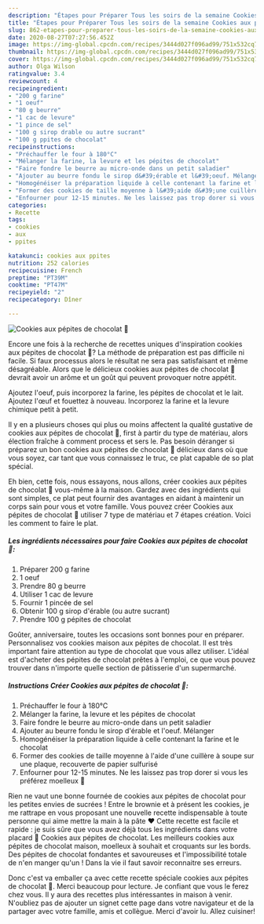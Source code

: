 ```yaml
---
description: "Étapes pour Préparer Tous les soirs de la semaine Cookies aux pépites de chocolat 🍫"
title: "Étapes pour Préparer Tous les soirs de la semaine Cookies aux pépites de chocolat 🍫"
slug: 862-etapes-pour-preparer-tous-les-soirs-de-la-semaine-cookies-aux-pepites-de-chocolat
date: 2020-08-27T07:27:56.452Z
image: https://img-global.cpcdn.com/recipes/3444d027f096ad99/751x532cq70/cookies-aux-pepites-de-chocolat-🍫-photo-principale-de-la-recette.jpg
thumbnail: https://img-global.cpcdn.com/recipes/3444d027f096ad99/751x532cq70/cookies-aux-pepites-de-chocolat-🍫-photo-principale-de-la-recette.jpg
cover: https://img-global.cpcdn.com/recipes/3444d027f096ad99/751x532cq70/cookies-aux-pepites-de-chocolat-🍫-photo-principale-de-la-recette.jpg
author: Olga Wilson
ratingvalue: 3.4
reviewcount: 4
recipeingredient:
- "200 g farine"
- "1 oeuf"
- "80 g beurre"
- "1 cac de levure"
- "1 pince de sel"
- "100 g sirop drable ou autre sucrant"
- "100 g ppites de chocolat"
recipeinstructions:
- "Préchauffer le four à 180°C"
- "Mélanger la farine, la levure et les pépites de chocolat"
- "Faire fondre le beurre au micro-onde dans un petit saladier"
- "Ajouter au beurre fondu le sirop d&#39;érable et l&#39;oeuf. Mélanger"
- "Homogénéiser la préparation liquide à celle contenant la farine et le chocolat"
- "Former des cookies de taille moyenne à l&#39;aide d&#39;une cuillère à soupe sur une plaque, recouverte de papier sulfurisé"
- "Enfourner pour 12-15 minutes. Ne les laissez pas trop dorer si vous les préférez moelleux 🤤"
categories:
- Recette
tags:
- cookies
- aux
- ppites

katakunci: cookies aux ppites 
nutrition: 252 calories
recipecuisine: French
preptime: "PT39M"
cooktime: "PT47M"
recipeyield: "2"
recipecategory: Dîner

---
```



![Cookies aux pépites de chocolat 🍫](https://img-global.cpcdn.com/recipes/3444d027f096ad99/751x532cq70/cookies-aux-pepites-de-chocolat-🍫-photo-principale-de-la-recette.jpg)

Encore une fois à la recherche de recettes uniques d'inspiration cookies aux pépites de chocolat 🍫? La méthode de préparation est pas difficile ni facile. Si faux processus alors le résultat ne sera pas satisfaisant et même désagréable. Alors que le délicieux cookies aux pépites de chocolat 🍫 devrait avoir un arôme et un goût qui peuvent provoquer notre appétit.

Ajoutez l&#39;oeuf, puis incorporez la farine, les pépites de chocolat et le lait. Ajoutez l&#39;œuf et fouettez à nouveau. Incorporez la farine et la levure chimique petit à petit.

Il y en a plusieurs choses qui plus ou moins affectent la qualité gustative de cookies aux pépites de chocolat 🍫, first à partir du type de matériau, alors élection fraîche à comment process et sers le. Pas besoin déranger si préparez un bon cookies aux pépites de chocolat 🍫 délicieux dans où que vous soyez, car tant que vous connaissez le truc, ce plat capable de so plat spécial.


Eh bien, cette fois, nous essayons, nous allons, créer cookies aux pépites de chocolat 🍫 vous-même à la maison. Gardez avec des ingrédients qui sont simples, ce plat peut fournir des avantages en aidant à maintenir un corps sain pour vous et votre famille. Vous pouvez créer Cookies aux pépites de chocolat 🍫 utiliser 7 type de matériau et 7 étapes création. Voici les comment to faire le plat.

<!--inarticleads1-->

##### Les ingrédients nécessaires pour faire Cookies aux pépites de chocolat 🍫:

1. Préparer 200 g farine
1.  1 oeuf
1. Prendre 80 g beurre
1. Utiliser 1 cac de levure
1. Fournir 1 pincée de sel
1. Obtenir 100 g sirop d&#39;érable (ou autre sucrant)
1. Prendre 100 g pépites de chocolat


Goûter, anniversaire, toutes les occasions sont bonnes pour en préparer. Personnalisez vos cookies maison aux pépites de chocolat. Il est très important faire attention au type de chocolat que vous allez utiliser. L&#39;idéal est d&#39;acheter des pépites de chocolat prêtes à l&#39;emploi, ce que vous pouvez trouver dans n&#39;importe quelle section de pâtisserie d&#39;un supermarché. 

<!--inarticleads2-->

##### Instructions Créer Cookies aux pépites de chocolat 🍫:

1. Préchauffer le four à 180°C
1. Mélanger la farine, la levure et les pépites de chocolat
1. Faire fondre le beurre au micro-onde dans un petit saladier
1. Ajouter au beurre fondu le sirop d&#39;érable et l&#39;oeuf. Mélanger
1. Homogénéiser la préparation liquide à celle contenant la farine et le chocolat
1. Former des cookies de taille moyenne à l&#39;aide d&#39;une cuillère à soupe sur une plaque, recouverte de papier sulfurisé
1. Enfourner pour 12-15 minutes. Ne les laissez pas trop dorer si vous les préférez moelleux 🤤


Rien ne vaut une bonne fournée de cookies aux pépites de chocolat pour les petites envies de sucrées ! Entre le brownie et à présent les cookies, je me rattrape en vous proposant une nouvelle recette indispensable à toute personne qui aime mettre la main à la pâte ♥ Cette recette est facile et rapide : je suis sûre que vous avez déjà tous les ingrédients dans votre placard 🙂 Cookies aux pépites de chocolat. Les meilleurs cookies aux pépites de chocolat maison, moelleux à souhait et croquants sur les bords. Des pépites de chocolat fondantes et savoureuses et l&#39;impossibilité totale de n&#39;en manger qu&#39;un ! Dans la vie il faut savoir reconnaitre ses erreurs. 


Donc c'est va emballer ça avec cette recette spéciale cookies aux pépites de chocolat 🍫. Merci beaucoup pour lecture. Je confiant que vous le ferez chez vous. Il y aura des recettes plus  intéressantes in maison à venir. N'oubliez pas de ajouter un signet cette page dans votre navigateur et de la partager avec votre famille, amis et collègue. Merci d'avoir lu. Allez cuisiner!
